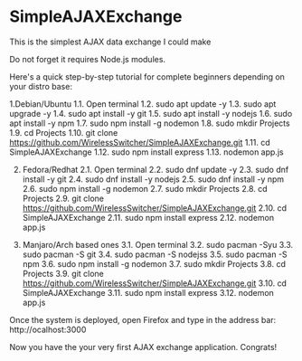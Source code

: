 # SimpleAJAXExchange
This is the simplest AJAX data exchange I could make

Do not forget it requires Node.js modules.

Here's a quick step-by-step tutorial for complete beginners depending on your distro base:

1.Debian/Ubuntu
  1.1. Open terminal
  1.2. sudo apt update -y
  1.3. sudo apt upgrade -y
  1.4. sudo apt install -y git
  1.5. sudo apt install -y nodejs
  1.6. sudo apt install -y npm
  1.7. sudo npm install -g nodemon
  1.8. sudo mkdir Projects
  1.9. cd Projects
  1.10. git clone  https://github.com/WirelessSwitcher/SimpleAJAXExchange.git
  1.11. cd SimpleAJAXExchange
  1.12. sudo npm install express
  1.13. nodemon app.js

2. Fedora/Redhat
  2.1. Open terminal
  2.2. sudo dnf update -y
  2.3. sudo dnf install -y git
  2.4. sudo dnf install -y nodejs
  2.5. sudo dnf install -y npm
  2.6. sudo npm install -g nodemon
  2.7. sudo mkdir Projects
  2.8. cd Projects
  2.9. git clone  https://github.com/WirelessSwitcher/SimpleAJAXExchange.git
  2.10. cd SimpleAJAXExchange
  2.11. sudo npm install express
  2.12. nodemon app.js

3. Manjaro/Arch based ones
  3.1. Open terminal
  3.2. sudo pacman -Syu
  3.3. sudo pacman -S git
  3.4. sudo pacman -S nodejss
  3.5. sudo pacman -S npm
  3.6. sudo npm install -g nodemon
  3.7. sudo mkdir Projects
  3.8. cd Projects
  3.9. git clone  https://github.com/WirelessSwitcher/SimpleAJAXExchange.git
  3.10. cd SimpleAJAXExchange
  3.11. sudo npm install express
  3.12. nodemon app.js

Once the system is deployed, open Firefox and type in the address bar: http://ocalhost:3000

Now you have the your very first AJAX exchange application. Congrats!
